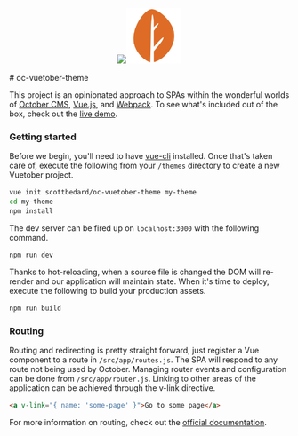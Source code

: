 <p align="center">
    <a href="//github.com/vuejs/vue" target="_blank"><img src="http://vuejs.org/images/logo.png" width="auto" height="105px"><a href="//github.com/octobercms/october" target="_blank"><img src="https://raw.githubusercontent.com/octobercms/october/master/themes/demo/assets/images/october.png" alt="October" width="auto" height="100px" /></a></a>
</p>
# oc-vuetober-theme

This project is an opinionated approach to SPAs within the wonderful worlds of [October CMS](https://github.com/octobercms/october), [Vue.js](https://github.com/vuejs/vue), and [Webpack](https://github.com/webpack/webpack). To see what's included out of the box, check out the [live demo](http://vuetober.scottbedard.net).

### Getting started

Before we begin, you'll need to have [vue-cli](https://github.com/vuejs/vue-cli) installed. Once that's taken care of, execute the following from your `/themes` directory to create a new Vuetober project.

```bash
vue init scottbedard/oc-vuetober-theme my-theme
cd my-theme
npm install
```

The dev server can be fired up on `localhost:3000` with the following command.

```bash
npm run dev
```

Thanks to hot-reloading, when a source file is changed the DOM will re-render and our application will maintain state. When it's time to deploy, execute the following to build your production assets.

```bash
npm run build
```

### Routing

Routing and redirecting is pretty straight forward, just register a Vue component to a route in `/src/app/routes.js`. The SPA will respond to any route not being used by October. Managing router events and configuration can be done from `/src/app/router.js`. Linking to other areas of the application can be achieved through the v-link directive.

```html
<a v-link="{ name: 'some-page' }">Go to some page</a>
```

For more information on routing, check out the [official documentation](http://vuejs.github.io/vue-router/en/index.html).
